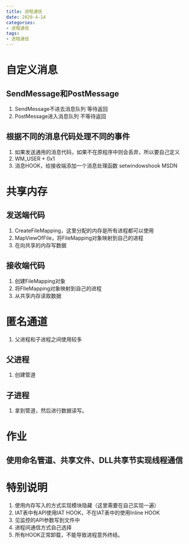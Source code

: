 ```yaml
---
title: 进程通信
date: 2020-4-14
categories: 
- 进程通信
tags: 
- 进程通信
---
```


# 自定义消息
## SendMessage和PostMessage
1. SendMessage不进去消息队列    等待返回
2. PostMessage进入消息队列  不等待返回

## 根据不同的消息代码处理不同的事件
1. 如果发送通用的消息代码，如果不在原程序中则会丢弃，所以要自己定义
2. WM_USER + 0x1
3. 消息HOOK，给接收端添加一个消息处理函数  setwindowshook MSDN

# 共享内存
## 发送端代码
1. CreateFileMapping，这里分配的内存是所有进程都可以使用
2. MapViewOfFile，将FileMapping对象映射到自己的进程
3. 在向共享的内存写数据
## 接收端代码
1. 创建FileMapping对象
2. 将FIleMapping对象映射到自己的进程
3. 从共享内存读取数据 

# 匿名通道
1. 父进程和子进程之间使用较多

## 父进程
1. 创建管道

## 子进程
1. 拿到管道，然后进行数据读写。

# 作业
## 使用命名管道、共享文件、DLL共享节实现线程通信


# 特别说明
1. 使用内存写入的方式实现模块隐藏（这里需要在自己实现一遍）
2. IAT表中有API使用IAT HOOK，不在IAT表中的使用Inline HOOK
3. 见监控的API参数写到文件中
4. 进程间通信方式自己选择
5. 所有HOOK正常卸载，不能导致进程意外终结。